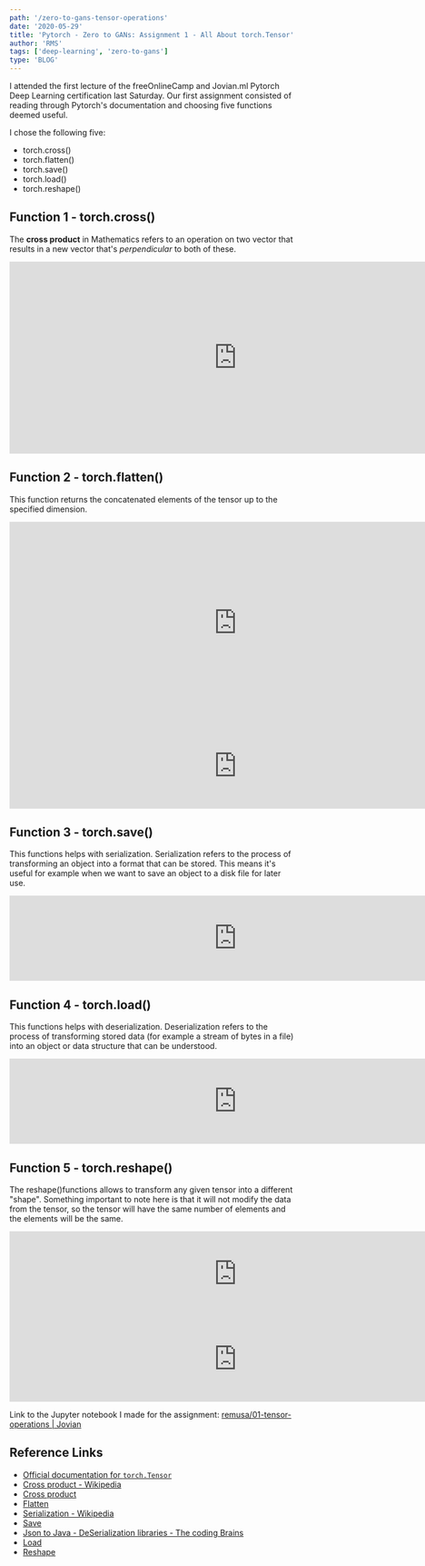 ```yaml
---
path: '/zero-to-gans-tensor-operations'
date: '2020-05-29'
title: 'Pytorch - Zero to GANs: Assignment 1 - All About torch.Tensor'
author: 'RMS'
tags: ['deep-learning', 'zero-to-gans']
type: 'BLOG'
---
```


<p>I attended the first lecture of the freeOnlineCamp and Jovian.ml Pytorch Deep Learning certification last Saturday. Our first assignment consisted of reading through Pytorch's documentation and choosing five functions deemed useful.</p>

<p>I chose the following five:</p>

<ul>
  <li>torch.cross()</li>
  <li>torch.flatten()</li>
  <li>torch.save()</li>
  <li>torch.load()</li>
  <li>torch.reshape()</li>
</ul>

## Function 1 - torch.cross()

<p>The <strong>cross product</strong> in Mathematics refers to an operation on two vector that results in a new vector that's <em>perpendicular</em> to both of these.</p>

<iframe src="https://jovian.ml/embed?url=https://jovian.ml/remusa/01-tensor-operations/v/14&cellId=3" title="Jovian Viewer" height="338" width="800" frameborder="0" scrolling="auto"></iframe>

## Function 2 - torch.flatten()

<p>This function returns the concatenated elements of the tensor up to the specified dimension.</p>

<iframe src="https://jovian.ml/embed?url=https://jovian.ml/remusa/01-tensor-operations/v/14&cellId=11" title="Jovian Viewer" height="355" width="800" frameborder="0" scrolling="auto"></iframe>

<iframe src="https://jovian.ml/embed?url=https://jovian.ml/remusa/01-tensor-operations/v/14&cellId=12" title="Jovian Viewer" height="null" width="800" frameborder="0" scrolling="auto"></iframe>

## Function 3 - torch.save()

<p>This functions helps with serialization. Serialization refers to the process of transforming an object into a format that can be stored. This means it's useful for example when we want to save an object to a disk file for later use.</p>

<iframe src="https://jovian.ml/embed?url=https://jovian.ml/remusa/01-tensor-operations/v/14&cellId=20" title="Jovian Viewer" height="null" width="800" frameborder="0" scrolling="auto"></iframe>

## Function 4 - torch.load()

<p>This functions helps with deserialization. Deserialization refers to the process of transforming stored data (for example a stream of bytes in a file) into an object or data structure that can be understood.</p>

<iframe src="https://jovian.ml/embed?url=https://jovian.ml/remusa/01-tensor-operations/v/14&cellId=28" title="Jovian Viewer" height="null" width="800" frameborder="0" scrolling="auto"></iframe>

## Function 5 - torch.reshape()

<p>The reshape()functions allows to transform any given tensor into a different "shape". Something important to note here is that it will not modify the data from the tensor, so the tensor will have the same number of elements and the elements will be the same.</p>

<iframe src="https://jovian.ml/embed?url=https://jovian.ml/remusa/01-tensor-operations/v/14&cellId=36" title="Jovian Viewer" height="null" width="800" frameborder="0" scrolling="auto"></iframe>

<iframe src="https://jovian.ml/embed?url=https://jovian.ml/remusa/01-tensor-operations/v/14&cellId=39" title="Jovian Viewer" height="null" width="800" frameborder="0" scrolling="auto"></iframe>

Link to the Jupyter notebook I made for the assignment:
[remusa/01-tensor-operations | Jovian](https://jovian.ml/remusa/01-tensor-operations)

## Reference Links

- [Official documentation for `torch.Tensor`](https://pytorch.org/docs/stable/tensors.html)
- [Cross product - Wikipedia](https://en.wikipedia.org/wiki/Cross_product)
- [Cross product](https://pytorch.org/docs/stable/torch.html#torch.cross)
- [Flatten](https://pytorch.org/docs/stable/torch.html#torch.flatten)
- [Serialization - Wikipedia](https://en.wikipedia.org/wiki/Serialization)
- [Save](https://pytorch.org/docs/stable/torch.html#serialization)
- [Json to Java - DeSerialization libraries - The coding Brains](https://thecodingbrains.com/json-to-java-deserialization-libraries/)
- [Load](https://pytorch.org/docs/stable/torch.html#torch.load)
- [Reshape](https://pytorch.org/docs/stable/torch.html#torch.reshape)
